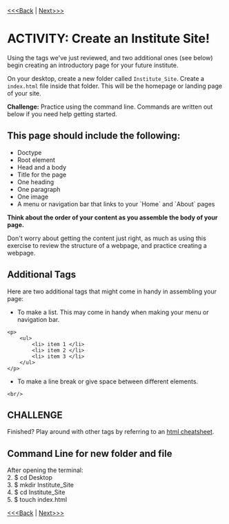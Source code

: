[<<<Back](conventions.md) | [Next>>>](css_basic.md)

#  ACTIVITY: Create an Institute Site!

Using the tags we've just reviewed, and two additional ones (see below) begin creating an introductory page for your future institute. 

On your desktop, create a new folder called `Institute_Site`. Create a `index.html` file inside that folder. This will be the homepage or landing page of your site. 

**Challenge:** Practice using the command line. Commands are written out below if you need help getting started. 

## This page should include the following:
<p>
    <ul>
        <li> Doctype </li>
        <li> Root element </li>
        <li> Head and a body </li>
        <li> Title for the page </li>
        <li> One heading </li>
        <li> One paragraph </li>
        <li> One image </li>
        <li> A menu or navigation bar that links to your `Home` and `About` pages </li>
    </ul>
    <strong>Think about the order of your content as you assemble the body of your page.</strong> 
</p>

Don't worry about getting the content just right, as much as using this exercise to review the structure of a webpage, and practice creating a webpage. 

## Additional Tags
Here are two additional tags that might come in handy in assembling your page:
<p>
    <ul>
        <li> To make a list. This may come in handy when making your menu or navigation bar. </li>
    </ul>
</p>

```
<p>
    <ul>
        <li> item 1 </li>
        <li> item 2 </li>
        <li> item 3 </li>
    </ul>
</p>
```

<p>
    <ul>
        <li> To make a line break or give space between different elements. </li>
    </ul>
</p>

```
<br/>
```

## CHALLENGE
Finished? Play around with other tags by referring to an [html cheatsheet](http://www.simplehtmlguide.com/cheatsheet.php). 

## Command Line for new folder and file
After opening the terminal: </br>
2. $ cd Desktop </br>
3. $ mkdir Institute_Site </br>
4. $ cd Institute_Site </br>
5. $ touch index.html

[<<<Back](conventions.md) | [Next>>>](css_basic.md) 
